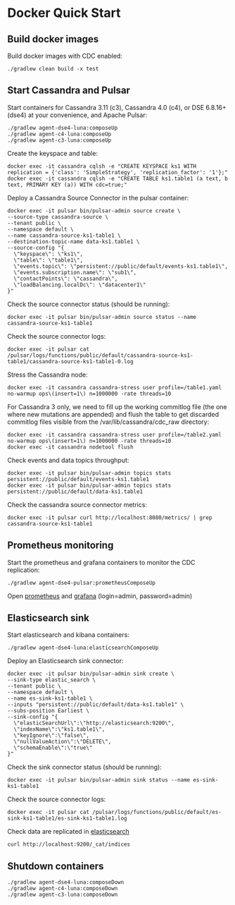 # Docker Quick Start

## Build docker images

Build docker images with CDC enabled:

    ./gradlew clean build -x test

## Start Cassandra and Pulsar

Start containers for Cassandra 3.11 (c3), Cassandra 4.0 (c4), or DSE 6.8.16+ (dse4) at your convenience, and Apache Pulsar:

    ./gradlew agent-dse4-luna:composeUp
    ./gradlew agent-c4-luna:composeUp
    ./gradlew agent-c3-luna:composeUp

Create the keyspace and table:

    docker exec -it cassandra cqlsh -e "CREATE KEYSPACE ks1 WITH replication = {'class': 'SimpleStrategy', 'replication_factor': '1'};"
    docker exec -it cassandra cqlsh -e "CREATE TABLE ks1.table1 (a text, b text, PRIMARY KEY (a)) WITH cdc=true;"

Deploy a Cassandra Source Connector in the pulsar container:

    docker exec -it pulsar bin/pulsar-admin source create \
    --source-type cassandra-source \
    --tenant public \
    --namespace default \
    --name cassandra-source-ks1-table1 \
    --destination-topic-name data-ks1.table1 \
    --source-config "{
      \"keyspace\": \"ks1\",
      \"table\": \"table1\",
      \"events.topic\": \"persistent://public/default/events-ks1.table1\",
      \"events.subscription.name\": \"sub1\",
      \"contactPoints\": \"cassandra\",
      \"loadBalancing.localDc\": \"datacenter1\"
    }"

Check the source connector status (should be running):

    docker exec -it pulsar bin/pulsar-admin source status --name cassandra-source-ks1-table1

Check the source connector logs:

    docker exec -it pulsar cat /pulsar/logs/functions/public/default/cassandra-source-ks1-table1/cassandra-source-ks1-table1-0.log

Stress the Cassandra node:

    docker exec -it cassandra cassandra-stress user profile=/table1.yaml no-warmup ops\(insert=1\) n=1000000 -rate threads=10

For Cassandra 3 only, we need to fill up the working commitlog file (the one where new mutations are appended) and flush the table to get discarded commitlog files visible from the /var/lib/cassandra/cdc_raw directory:

    docker exec -it cassandra cassandra-stress user profile=/table2.yaml no-warmup ops\(insert=1\) n=1000000 -rate threads=10
    docker exec -it cassandra nodetool flush

Check events and data topics throughput:

    docker exec -it pulsar bin/pulsar-admin topics stats persistent://public/default/events-ks1.table1
    docker exec -it pulsar bin/pulsar-admin topics stats persistent://public/default/data-ks1.table1

Check the cassandra source connector metrics:

    docker exec -it pulsar curl http://localhost:8080/metrics/ | grep cassandra-source-ks1-table1

## Prometheus monitoring

Start the prometheus and grafana containers to monitor the CDC replication:

    ./gradlew agent-dse4-pulsar:prometheusComposeUp
    
Open [prometheus](http://localhost:9090) and [grafana](http://localhost:3000) (login=admin, password=admin)

## Elasticsearch sink

Start elasticsearch and kibana containers:

    ./gradlew agent-dse4-luna:elasticsearchComposeUp

Deploy an Elasticsearch sink connector:

    docker exec -it pulsar bin/pulsar-admin sink create \
    --sink-type elastic_search \
    --tenant public \
    --namespace default \
    --name es-sink-ks1-table1 \
    --inputs "persistent://public/default/data-ks1.table1" \
    --subs-position Earliest \
    --sink-config "{
      \"elasticSearchUrl\":\"http://elasticsearch:9200\",
      \"indexName\":\"ks1.table1\",
      \"keyIgnore\":\"false\",
      \"nullValueAction\":\"DELETE\",
      \"schemaEnable\":\"true\"
    }"

Check the sink connector status (should be running):

    docker exec -it pulsar bin/pulsar-admin sink status --name es-sink-ks1-table1

Check the source connector logs:

    docker exec -it pulsar cat /pulsar/logs/functions/public/default/es-sink-ks1-table1/es-sink-ks1-table1.log

Check data are replicated in [elasticsearch](http://localhost:9200/_cat/indices)

    curl http://localhost:9200/_cat/indices

## Shutdown containers

    ./gradlew agent-dse4-luna:composeDown
    ./gradlew agent-c4-luna:composeDown
    ./gradlew agent-c3-luna:composeDown
